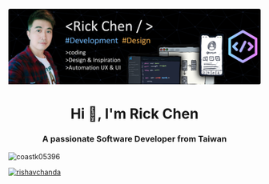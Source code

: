 ![Design and Development](github-banner.png)

<h1 align="center">Hi 👋, I'm Rick Chen</h1>
<h3 align="center">A passionate Software Developer from Taiwan</h3>


<p align="left"> <img src="https://komarev.com/ghpvc/?username=coastk05396&label=Profile%20views&color=0e75b6&style=flat" alt="coastk05396" /> </p>

<p align="left"> <a href="https://twitter.com/rickc_chen" target="blank"><img src="https://img.shields.io/twitter/follow/rickc_chen?logo=twitter&style=for-the-badge" alt="rishavchanda" /></a> </p>


<!--
**coastk05396/coastk05396** is a ✨ _special_ ✨ repository because its `README.md` (this file) appears on your GitHub profile.

Here are some ideas to get you started:

- 🔭 I’m currently working on ...
- 🌱 I’m currently learning ...
- 👯 I’m looking to collaborate on ...
- 🤔 I’m looking for help with ...
- 💬 Ask me about ...
- 📫 How to reach me: ...
- 😄 Pronouns: ...
- ⚡ Fun fact: ...
-->
